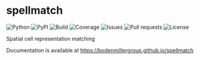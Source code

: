 # spellmatch

![Python](https://img.shields.io/pypi/pyversions/spellmatch)
![PyPI](https://img.shields.io/pypi/v/spellmatch)
![Build](https://img.shields.io/github/workflow/status/BodenmillerGroup/spellmatch/build_and_deploy)
![Coverage](https://img.shields.io/codecov/c/github/BodenmillerGroup/spellmatch)
![Issues](https://img.shields.io/github/issues/BodenmillerGroup/spellmatch)
![Pull requests](https://img.shields.io/github/issues-pr/BodenmillerGroup/spellmatch)
![License](https://img.shields.io/github/license/BodenmillerGroup/spellmatch)

Spatial cell representation matching

Documentation is available at https://bodenmillergroup.github.io/spellmatch
